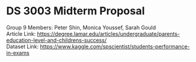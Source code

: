 # DS 3003 Midterm Proposal
Group 9 Members: Peter Shin, Monica Youssef, Sarah Gould <br />
Article Link: https://degree.lamar.edu/articles/undergraduate/parents-education-level-and-childrens-success/ <br />
Dataset Link: https://www.kaggle.com/spscientist/students-performance-in-exams
